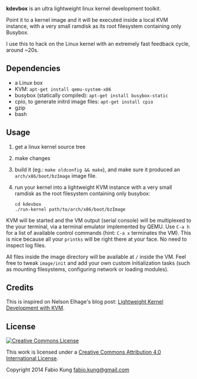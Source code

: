 **kdevbox** is an ultra lightweight linux kernel development toolkit.

Point it to a kernel image and it will be executed inside a local KVM instance,
with a very small ramdisk as its root filesystem containing only Busybox.

I use this to hack on the Linux kernel with an extremely fast feedback cycle,
around ~20s.

## Dependencies

* a Linux box
* KVM: `apt-get install qemu-system-x86`
* busybox (statically compiled): `apt-get install busybox-static`
* cpio, to generate initrd image files: `apt-get install cpio`
* gzip
* bash

## Usage

1.  get a linux kernel source tree

1.  make changes

1.  build it (eg.: `make oldconfig && make`), and make sure it produced an
    `arch/x86/boot/bzImage` image file.

1.  run your kernel into a lightweight KVM instance with a very small
    ramdisk as the root filesystem containing only busybox:

    ```
    cd kdevbox
    ./run-kernel path/to/arch/x86/boot/bzImage
    ```

KVM will be started and the VM output (serial console) will be multiplexed to the
your terminal, via a terminal emulator implemented by QEMU. Use `C-a h` for a
list of available control commands (hint: `C-a x` terminates the VM). This is
nice because all your `printks` will be right there at your face. No need to
inspect log files.

All files inside the image directory will be available at `/` inside the VM. Feel
free to tweak `image/init` and add your own custom initialization tasks
(such as mounting filesystems, configuring network or loading modules).

## Credits

This is inspired on Nelson Elhage's blog post: [Lightweight Kernel Development
with KVM](https://blog.nelhage.com/2013/12/lightweight-linux-kernel-development-with-kvm/).

## License
<a rel="license" href="http://creativecommons.org/licenses/by/4.0/">
<img alt="Creative Commons License" style="border-width:0" src="http://i.creativecommons.org/l/by/4.0/88x31.png" /></a>

This work is licensed under a
<a rel="license" href="http://creativecommons.org/licenses/by/4.0/">Creative
Commons Attribution 4.0 International License</a>.

Copyright 2014 Fabio Kung <fabio.kung@gmail.com>
